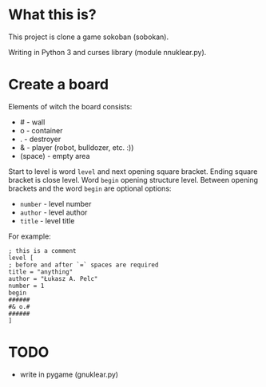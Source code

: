 # What this is?

This project is clone a game sokoban (sobokan).

Writing in Python 3 and curses library (module nnuklear.py).

# Create a board

Elements of witch the board consists:

* \# - wall
* o - container
* . - destroyer
* & - player (robot, bulldozer, etc. :))
*   (space) - empty area

Start to level is word `level` and next opening square bracket. Ending square bracket is close level. Word `begin`
opening structure level. Between opening brackets and the word `begin` are optional options:

* `number` - level number
* `author` - level author
* `title` - level title

For example:

```
; this is a comment
level [
; before and after `=` spaces are required
title = "anything"
author = "Łukasz A. Pelc"
number = 1
begin
######
#& o.#
######
]
```

# TODO

* write in pygame (gnuklear.py)

